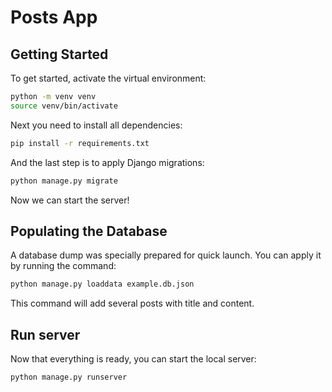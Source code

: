 # Posts App

## Getting Started
To get started, activate the virtual environment:
```bash
python -m venv venv
source venv/bin/activate
```

Next you need to install all dependencies:
```bash
pip install -r requirements.txt
```

And the last step is to apply Django migrations:
```bash
python manage.py migrate
```

Now we can start the server!

## Populating the Database
A database dump was specially prepared for quick launch. You can apply it by running the command:
```bash
python manage.py loaddata example.db.json
```

This command will add several posts with title and content.

## Run server
Now that everything is ready, you can start the local server:
```bash
python manage.py runserver
```
